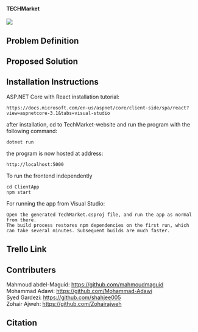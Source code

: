 #### TECHMarket

![](TECHMarket.gif)

## Problem Definition 





## Proposed Solution 




## Installation Instructions 
ASP.NET Core with React installation tutorial:

```
https://docs.microsoft.com/en-us/aspnet/core/client-side/spa/react?view=aspnetcore-3.1&tabs=visual-studio
```
after installation, cd to TechMarket-website and run the program with the following command:
```
dotnet run
```
the program is now hosted at address:
```
http://localhost:5000
```
To run the frontend independently
```
cd ClientApp
npm start
```
For running the app from Visual Studio:
```
Open the generated TechMarket.csproj file, and run the app as normal from there.
The build process restores npm dependencies on the first run, which can take several minutes. Subsequent builds are much faster.
```
## Trello Link



## Contributers<br>
Mahmoud abdel-Maguid: https://github.com/mahmoudmaguid<br>
Mohammad Adawi: https://github.com/Mohammad-Adawi<br>
Syed Gardezi: https://github.com/shahjee005<br>
Zohair Ajweh: https://github.com/Zohairajweh


## Citation 